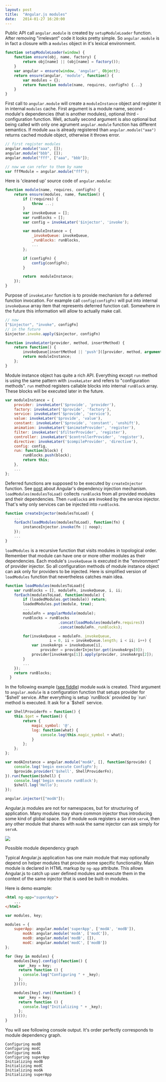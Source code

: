 ```yaml
---
layout: post
title:  "Angular.js modules"
date:   2014-01-27 16:20:00
---
```


Public API call `angular.module` is created by `setupModuleLoader` function. After removing "irrelevant" code it looks pretty simple. So `angular.module` is in fact a closure with a `modules` object in it's lexical environment.

```javascript
function setupModuleLoader(window) {
    function ensure(obj, name, factory) {
        return obj[name] || (obj[name] = factory());
    }
    var angular = ensure(window, 'angular', Object);
    return ensure(angular, 'module', function() {
        var modules = {};
        return function module(name, requires, configFn) {...}
    }
}
```
First call to `angular.module` will create a `moduleInstance` object and register it in internal `modules` cache. First argument is a module name, second - module's dependencies (that is another modules), optional third - configuration function. Well, actually second argument is also optional but being called with only one agrument `angular.module` function has different semantics. If module `aaa` is already registered than `angular.module("aaa")` returns cached module object, otherwise it throws error.

```javascript
// first register modules
angular.module("aaa", []);
angular.module("bbb", []);
angular.module("fff", ["aaa", "bbb"]);

// now we can refer to them by name
var fffModule = angular.module("fff");
```

Here is 'cleaned up' source code of `angular.module`:

```javascript
function module(name, requires, configFn) {
    return ensure(modules, name, function() {
        if (!requires) {
            throw ...;
        }
        var invokeQueue = [];
        var runBlocks = [];
        var config = invokeLater('$injector', 'invoke');

        var moduleInstance = {
            _invokeQueue: invokeQueue,
            _runBlocks: runBlocks,
            ...
        };

        if (configFn) {
            config(configFn);
        }

        return  moduleInstance;
    });
}
```
Purpose of `invokeLater` function is to provide mechanism for a deferred function invocation. For example call `config(configFn)` will put into internal `invokeQueue` array item that represents deferred function call. Somewhere in the future this information will allow to actually make call.

```javascript
// now
["$injector", "invoke", configFn]
// in the future
$injector.invoke.apply($injector, configFn)
```

```javascript
function invokeLater(provider, method, insertMethod) {
    return function() {
        invokeQueue[insertMethod || 'push']([provider, method, arguments]);
        return moduleInstance;
    };
}
```
Module instance object has quite a rich API. Everything except `run` method is using the same pattern with `invokeLater` and refers to "configuration methods". `run` method registers callable blocks into internal `runBlock` array. These blocks will be executed later in the future.

```javascript
var moduleInstance = {
    provider: invokeLater('$provide', 'provider'),
    factory: invokeLater('$provide', 'factory'),
    service: invokeLater('$provide', 'service'),
    value: invokeLater('$provide', 'value'),
    constant: invokeLater('$provide', 'constant', 'unshift'),
    animation: invokeLater('$animateProvider', 'register'),
    filter: invokeLater('$filterProvider', 'register'),
    controller: invokeLater('$controllerProvider', 'register'),
    directive: invokeLater('$compileProvider', 'directive'),
    config: config,
    run: function(block) {
        runBlocks.push(block);
        return this;
    },
    ...
};
```
Deferred functions are supposed to be executed by `createInjector` function. See [post](/2014/01/19/angularjs-dependency-injection.html) about Angular's dependency injection mechanism. `loadModules(modulesToLoad)` collects `runBlock`s from all provided modules and their dependencies. Then `runBlock`s are invoked by the service injector. That's why only services can be injected into `runBlock`s.

```javascript
function createInjector(modulesToLoad) {
    ...
    forEach(loadModules(modulesToLoad), function(fn) {
        instanceInjector.invoke(fn || noop);
    });
    ...
}
```

`loadModules` is a recursive function that visits modules in topological order. Remember that module can have one or more other modules as their dependencies. Each module's `invokeQueue` is executed in the "environment" of provider injector. So all configuration methods of module instance object can ask only for providers to be injected. Here is simplified version of `loadModules` function that nevertheless catches main idea.

```javascript
function loadModules(modulesToLoad){
    var runBlocks = [], moduleFn, invokeQueue, i, ii;
    forEach(modulesToLoad, function(module) {
        if (loadedModules.get(module)) return;
        loadedModules.put(module, true);
        ...
        moduleFn = angularModule(module);
        runBlocks = runBlocks
                        .concat(loadModules(moduleFn.requires))
                        .concat(moduleFn._runBlocks);

        for(invokeQueue = moduleFn._invokeQueue,
                    i = 0, ii = invokeQueue.length; i < ii; i++) {
            var invokeArgs = invokeQueue[i],
                provider = providerInjector.get(invokeArgs[0]);
            provider[invokeArgs[1]].apply(provider, invokeArgs[2]);
        }
        ...
    });
    return runBlocks;
  }
```

In the following example ([see fiddle](http://jsfiddle.net/kykyev/PTEUd/1/)) module `modA` is created. Third argument to `angular.module` is a configuration function that setups provider for '$shell' service. After everything is setup `runBlock` provided by `run` method is executed. It ask for a `$shell` service.

```javascript
var ShellProviderFn = function() {
    this.$get = function() {
        return {
            magic_symbol: '@',
            log: function(what) {
                console.log(this.magic_symbol + what);
            }
        };
    };
};

var modAInstance = angular.module("modA", [], function($provide) {
    console.log('begin execute ConfigFn');
    $provide.provider('$shell', ShellProviderFn);
}).run(function($shell) {
    console.log('begin execute runBlock');
    $shell.log('Hello');
});

angular.injector(["modA"]);
```

Angular.js modules are not for namespaces, but for structuring of application. Many modules may share common injector thus introducing some kind of global space. So if module `modA` registers a service `servA`, then any other module that shares with `modA` the same injector can ask simply for `servA`.

<div class="illustration">
    <img class="illustration__img" src="/assets/img/angular-modules-dependency.1c7de7df.svg">
    <p>Possible module dependency graph</p>
</div>

Typical Angular.js application has one main module that may optionally depend on helper modules that provide some specific functionality. Main module is declared in HTML markup by `ng-app` attribute. This allows Angular.js to catch up user defined modules and execute them in the context of the same injector that is used be built-in modules.

Here is demo example:

```html
<html ng-app="superApp">
    ...
</html>
```

```javascript
var modules, key;

modules = {
    superApp: angular.module('superApp', ['modA', 'modB']),
        modA: angular.module('modA', ['modC']),
        modB: angular.module('modB', []),
        modC: angular.module('modC', ['modB'])
};

for (key in modules) {
    modules[key].config((function() {
      var _key = key;
      return function () {
        console.log("Configuring " + _key);
      };
    })());

    modules[key].run((function() {
      var _key = key;
      return function () {
        console.log("Initializing " + _key);
      };
    })());
}
```

You will see following console output. It's order perfectly corresponds to module dependency graph.

```
Configuring modB
Configuring modC
Configuring modA
Configuring superApp
Initializing modB
Initializing modC
Initializing modA
Initializing superApp
```

